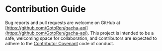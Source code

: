# Contribution Guide

Bug reports and pull requests are welcome on GitHub at [https://github.com/GotoRen/gacha-api](https://github.com/GotoRen/gacha-api).
This project is intended to be a safe, welcoming space for collaboration, and contributors are expected to adhere to the [Contributor Covenant](https://www.contributor-covenant.org/) code of conduct.
